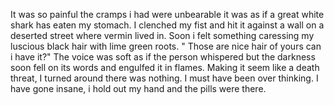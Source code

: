 It was so painful the cramps i had were unbearable it was as if a great white shark has eaten my stomach. I clenched my fist and hit it against a wall on a deserted street where vermin lived in. Soon i felt something caressing my luscious black hair with lime green roots. " Those are nice hair of yours can i have it?" The voice was soft as if the person whispered but the darkness soon fell on its words and engulfed it in flames. Making it seem like a death threat, I turned around there was nothing. I must have been over thinking. I have gone insane, i hold out my hand and the pills were there. 
